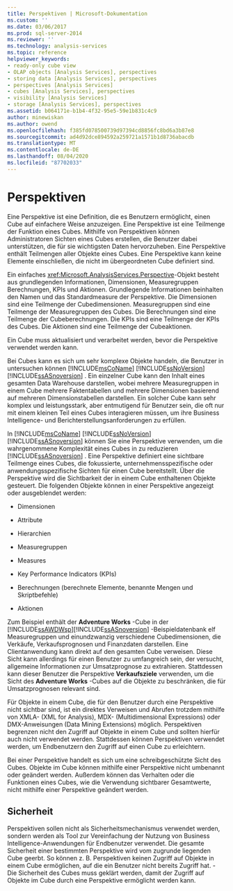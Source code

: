 ```yaml
---
title: Perspektiven | Microsoft-Dokumentation
ms.custom: ''
ms.date: 03/06/2017
ms.prod: sql-server-2014
ms.reviewer: ''
ms.technology: analysis-services
ms.topic: reference
helpviewer_keywords:
- ready-only cube view
- OLAP objects [Analysis Services], perspectives
- storing data [Analysis Services], perspectives
- perspectives [Analysis Services]
- cubes [Analysis Services], perspectives
- visibility [Analysis Services]
- storage [Analysis Services], perspectives
ms.assetid: b064171e-b1b4-4f32-95e5-59e1b831c4c9
author: minewiskan
ms.author: owend
ms.openlocfilehash: f385fd078500739d97394cd8856fc8bd6a3b87e8
ms.sourcegitcommit: ad4d92dce894592a259721a1571b1d8736abacdb
ms.translationtype: MT
ms.contentlocale: de-DE
ms.lasthandoff: 08/04/2020
ms.locfileid: "87702033"
---
```

# <a name="perspectives"></a>Perspektiven
  Eine Perspektive ist eine Definition, die es Benutzern ermöglicht, einen Cube auf einfachere Weise anzuzeigen. Eine Perspektive ist eine Teilmenge der Funktion eines Cubes. Mithilfe von Perspektiven können Administratoren Sichten eines Cubes erstellen, die Benutzer dabei unterstützen, die für sie wichtigsten Daten hervorzuheben. Eine Perspektive enthält Teilmengen aller Objekte eines Cubes. Eine Perspektive kann keine Elemente einschließen, die nicht im übergeordneten Cube definiert sind.  
  
 Ein einfaches <xref:Microsoft.AnalysisServices.Perspective>-Objekt besteht aus grundlegenden Informationen, Dimensionen, Measuregruppen Berechnungen, KPIs und Aktionen. Grundlegende Informationen beinhalten den Namen und das Standardmeasure der Perspektive. Die Dimensionen sind eine Teilmenge der Cubedimensionen. Measuregruppen sind eine Teilmenge der Measuregruppen des Cubes. Die Berechnungen sind eine Teilmenge der Cubeberechnungen. Die KPIs sind eine Teilmenge der KPIs des Cubes. Die Aktionen sind eine Teilmenge der Cubeaktionen.  
  
 Ein Cube muss aktualisiert und verarbeitet werden, bevor die Perspektive verwendet werden kann.  
  
 Bei Cubes kann es sich um sehr komplexe Objekte handeln, die Benutzer in untersuchen können [!INCLUDE[msCoName](../../includes/msconame-md.md)] [!INCLUDE[ssNoVersion](../../includes/ssnoversion-md.md)] [!INCLUDE[ssASnoversion](../../includes/ssasnoversion-md.md)] . Ein einzelner Cube kann den Inhalt eines gesamten Data Warehouse darstellen, wobei mehrere Measuregruppen in einem Cube mehrere Faktentabellen und mehrere Dimensionen basierend auf mehreren Dimensionstabellen darstellen. Ein solcher Cube kann sehr komplex und leistungsstark, aber entmutigend für Benutzer sein, die oft nur mit einem kleinen Teil eines Cubes interagieren müssen, um ihre Business Intelligence- und Berichterstellungsanforderungen zu erfüllen.  
  
 In [!INCLUDE[msCoName](../../includes/msconame-md.md)] [!INCLUDE[ssNoVersion](../../includes/ssnoversion-md.md)] [!INCLUDE[ssASnoversion](../../includes/ssasnoversion-md.md)] können Sie eine Perspektive verwenden, um die wahrgenommene Komplexität eines Cubes in zu reduzieren [!INCLUDE[ssASnoversion](../../includes/ssasnoversion-md.md)] . Eine Perspektive definiert eine sichtbare Teilmenge eines Cubes, die fokussierte, unternehmensspezifische oder anwendungsspezifische Sichten für einen Cube bereitstellt. Über die Perspektive wird die Sichtbarkeit der in einem Cube enthaltenen Objekte gesteuert. Die folgenden Objekte können in einer Perspektive angezeigt oder ausgeblendet werden:  
  
-   Dimensionen  
  
-   Attribute  
  
-   Hierarchien  
  
-   Measuregruppen  
  
-   Measures  
  
-   Key Performance Indicators (KPIs)  
  
-   Berechnungen (berechnete Elemente, benannte Mengen und Skriptbefehle)  
  
-   Aktionen  
  
 Zum Beispiel enthält der **Adventure Works** -Cube in der [!INCLUDE[ssAWDWsp](../../includes/ssawdwsp-md.md)][!INCLUDE[ssASnoversion](../../includes/ssasnoversion-md.md)] -Beispieldatenbank elf Measuregruppen und einundzwanzig verschiedene Cubedimensionen, die Verkäufe, Verkaufsprognosen und Finanzdaten darstellen. Eine Clientanwendung kann direkt auf den gesamten Cube verweisen. Diese Sicht kann allerdings für einen Benutzer zu umfangreich sein, der versucht, allgemeine Informationen zur Umsatzprognose zu extrahieren. Stattdessen kann dieser Benutzer die Perspektive **Verkaufsziele** verwenden, um die Sicht des **Adventure Works** -Cubes auf die Objekte zu beschränken, die für Umsatzprognosen relevant sind.  
  
 Für Objekte in einem Cube, die für den Benutzer durch eine Perspektive nicht sichtbar sind, ist ein direktes Verweisen und Abrufen trotzdem mithilfe von XMLA- (XML for Analysis), MDX- (Multidimensional Expressions) oder DMX-Anweisungen (Data Mining Extensions) möglich. Perspektiven begrenzen nicht den Zugriff auf Objekte in einem Cube und sollten hierfür auch nicht verwendet werden. Stattdessen können Perspektiven verwendet werden, um Endbenutzern den Zugriff auf einen Cube zu erleichtern.  
  
 Bei einer Perspektive handelt es sich um eine schreibgeschützte Sicht des Cubes. Objekte im Cube können mithilfe einer Perspektive nicht umbenannt oder geändert werden. Außerdem können das Verhalten oder die Funktionen eines Cubes, wie die Verwendung sichtbarer Gesamtwerte, nicht mithilfe einer Perspektive geändert werden.  
  
## <a name="security"></a>Sicherheit  
 Perspektiven sollen nicht als Sicherheitsmechanismus verwendet werden, sondern werden als Tool zur Vereinfachung der Nutzung von Business Intelligence-Anwendungen für Endbenutzer verwendet. Die gesamte Sicherheit einer bestimmten Perspektive wird vom zugrunde liegenden Cube geerbt. So können z. B. Perspektiven keinen Zugriff auf Objekte in einem Cube ermöglichen, auf die ein Benutzer nicht bereits Zugriff hat. - Die Sicherheit des Cubes muss geklärt werden, damit der Zugriff auf Objekte im Cube durch eine Perspektive ermöglicht werden kann.  
  
  
